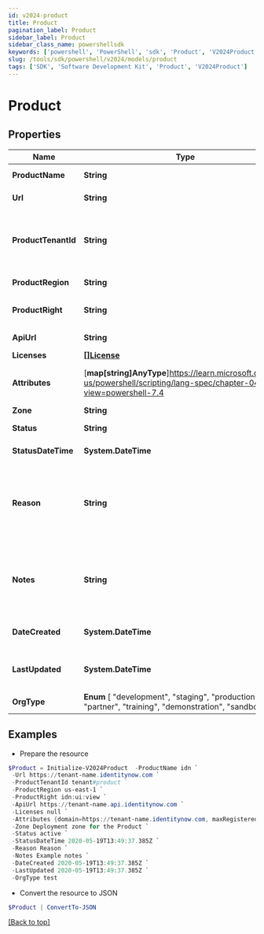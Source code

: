 ```yaml
---
id: v2024-product
title: Product
pagination_label: Product
sidebar_label: Product
sidebar_class_name: powershellsdk
keywords: ['powershell', 'PowerShell', 'sdk', 'Product', 'V2024Product'] 
slug: /tools/sdk/powershell/v2024/models/product
tags: ['SDK', 'Software Development Kit', 'Product', 'V2024Product']
---
```



# Product

## Properties

Name | Type | Description | Notes
------------ | ------------- | ------------- | -------------
**ProductName** | **String** | Name of the Product | [optional] 
**Url** | **String** | URL of the Product | [optional] 
**ProductTenantId** | **String** | An identifier for a specific product-tenant combination | [optional] 
**ProductRegion** | **String** | Product region | [optional] 
**ProductRight** | **String** | Right needed for the Product | [optional] 
**ApiUrl** | **String** | API URL of the Product | [optional] 
**Licenses** | [**[]License**](license) |  | [optional] 
**Attributes** | [**map[string]AnyType**]https://learn.microsoft.com/en-us/powershell/scripting/lang-spec/chapter-04?view=powershell-7.4 | Additional attributes for a product | [optional] 
**Zone** | **String** | Zone | [optional] 
**Status** | **String** | Status of the product | [optional] 
**StatusDateTime** | **System.DateTime** | Status datetime | [optional] 
**Reason** | **String** | If there's a tenant provisioning failure then reason will have the description of error | [optional] 
**Notes** | **String** | Product could have additional notes added during tenant provisioning. | [optional] 
**DateCreated** | **System.DateTime** | Date when the product was created | [optional] 
**LastUpdated** | **System.DateTime** | Date when the product was last updated | [optional] 
**OrgType** |  **Enum** [  "development",    "staging",    "production",    "test",    "partner",    "training",    "demonstration",    "sandbox" ] | Type of org | [optional] 

## Examples

- Prepare the resource
```powershell
$Product = Initialize-V2024Product  -ProductName idn `
 -Url https://tenant-name.identitynow.com `
 -ProductTenantId tenant#product `
 -ProductRegion us-east-1 `
 -ProductRight idn:ui:view `
 -ApiUrl https://tenant-name.api.identitynow.com `
 -Licenses null `
 -Attributes {domain=https://tenant-name.identitynow.com, maxRegisteredUsers=250} `
 -Zone Deployment zone for the Product `
 -Status active `
 -StatusDateTime 2020-05-19T13:49:37.385Z `
 -Reason Reason `
 -Notes Example notes `
 -DateCreated 2020-05-19T13:49:37.385Z `
 -LastUpdated 2020-05-19T13:49:37.385Z `
 -OrgType test
```

- Convert the resource to JSON
```powershell
$Product | ConvertTo-JSON
```


[[Back to top]](#) 

